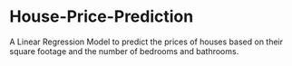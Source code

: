 # House-Price-Prediction
A Linear Regression Model to predict the prices of houses based on their square footage and the number of bedrooms and bathrooms.
